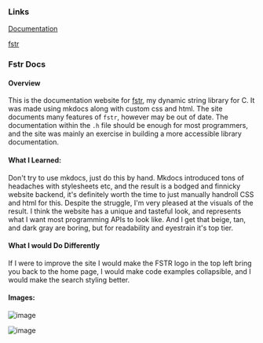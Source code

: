 ### Links
[Documentation](https://tobincavanaugh.github.io/fstr_docs/)

[fstr](https://github.com/TobinCavanaugh/fstr)

### Fstr Docs

#### Overview
This is the documentation website for [fstr](https://github.com/TobinCavanaugh/fstr), my dynamic string library for C. 
It was made using mkdocs along with custom css and html. The site documents many features of `fstr`, however may be out
of date. The documentation within the `.h` file should be enough for most programmers, and the site was mainly an 
exercise in building a more accessible library documentation.

#### What I Learned:
Don't try to use mkdocs, just do this by hand. Mkdocs introduced tons of headaches with stylesheets etc, and the result 
is a bodged and finnicky website backend, it's definitely worth the time to just manually handroll CSS and html for this.
Despite the struggle, I'm very pleased at the visuals of the result. I think the website has a unique and tasteful look,
and represents what I want most programming APIs to look like. And I get that beige, tan, and dark gray are boring, but for 
readability and eyestrain it's top tier.

####  What I would Do Differently
If I were to improve the site I would make the FSTR
logo in the top left bring you back to the home page, I would make code examples collapsible, and I would make the search
styling better.



#### Images:
![image](https://github.com/TobinCavanaugh/fstr_docs/assets/71297845/eaa9d3d3-5818-46e9-b565-7442ea0fca30)

![image](https://github.com/TobinCavanaugh/fstr_docs/assets/71297845/d40af8e8-2047-4ad1-9e91-c5969b570d28)
